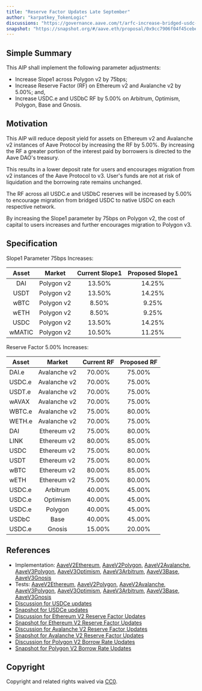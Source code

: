 ```yaml
---
title: "Reserve Factor Updates Late September"
author: "karpatkey_TokenLogic"
discussions: "https://governance.aave.com/t/arfc-increase-bridged-usdc-reserve-factor-across-all-deployments/17787"
snapshot: "https://snapshot.org/#/aave.eth/proposal/0x9cc7906f04f45cebeaa48a05ed281f49da00d89c4dd988a968272fa179f14d06"
---
```


## Simple Summary

This AIP shall implement the following parameter adjustments:

- Increase Slope1 across Polygon v2 by 75bps;
- Increase Reserve Factor (RF) on Ethereum v2 and Avalanche v2 by 5.00%; and,
- Increase USDC.e and USDbC RF by 5.00% on Arbitrum, Optimism, Polygon, Base and Gnosis.

## Motivation

This AIP will reduce deposit yield for assets on Ethereum v2 and Avalanche v2 instances of Aave Protocol by increasing the RF by 5.00%. By increasing the RF a greater portion of the interest paid by borrowers is directed to the Aave DAO's treasury.

This results in a lower deposit rate for users and encourages migration from v2 instances of the Aave Protocol to v3. User's funds are not at risk of liquidation and the borrowing rate remains unchanged.

The RF across all USDC.e and USDbC reserves will be increased by 5.00% to encourage migration from bridged USDC to native USDC on each respective network.

By increasing the Slope1 parameter by 75bps on Polygon v2, the cost of capital to users increases and further encourages migration to Polygon v3.

## Specification

Slope1 Parameter 75bps Increases:

| Asset  |   Market   | Current Slope1 | Proposed Slope1 |
| :----: | :--------: | :------------: | :-------------: |
|  DAI   | Polygon v2 |     13.50%     |     14.25%      |
|  USDT  | Polygon v2 |     13.50%     |     14.25%      |
|  wBTC  | Polygon v2 |     8.50%      |      9.25%      |
|  wETH  | Polygon v2 |     8.50%      |      9.25%      |
|  USDC  | Polygon v2 |     13.50%     |     14.25%      |
| wMATIC | Polygon v2 |     10.50%     |     11.25%      |

Reserve Factor 5.00% Increases:

| Asset  |    Market    | Current RF | Proposed RF |
| ------ | :----------: | :--------: | :---------: |
| DAI.e  | Avalanche v2 |   70.00%   |   75.00%    |
| USDC.e | Avalanche v2 |   70.00%   |   75.00%    |
| USDT.e | Avalanche v2 |   70.00%   |   75.00%    |
| wAVAX  | Avalanche v2 |   70.00%   |   75.00%    |
| WBTC.e | Avalanche v2 |   75.00%   |   80.00%    |
| WETH.e | Avalanche v2 |   70.00%   |   75.00%    |
| DAI    | Ethereum v2  |   75.00%   |   80.00%    |
| LINK   | Ethereum v2  |   80.00%   |   85.00%    |
| USDC   | Ethereum v2  |   75.00%   |   80.00%    |
| USDT   | Ethereum v2  |   75.00%   |   80.00%    |
| wBTC   | Ethereum v2  |   80.00%   |   85.00%    |
| wETH   | Ethereum v2  |   75.00%   |   80.00%    |
| USDC.e |   Arbitrum   |   40.00%   |   45.00%    |
| USDC.e |   Optimism   |   40.00%   |   45.00%    |
| USDC.e |   Polygon    |   40.00%   |   45.00%    |
| USDbC  |     Base     |   40.00%   |   45.00%    |
| USDC.e |    Gnosis    |   15.00%   |   20.00%    |

## References

- Implementation: [AaveV2Ethereum](https://github.com/bgd-labs/aave-proposals-v3/blob/c731b1ac668addc14df30131e198e46ddabc9207/src/20240916_Multi_ReserveFactorUpdatesLateSeptember/AaveV2Ethereum_ReserveFactorUpdatesLateSeptember_20240916.sol), [AaveV2Polygon](https://github.com/bgd-labs/aave-proposals-v3/blob/c731b1ac668addc14df30131e198e46ddabc9207/src/20240916_Multi_ReserveFactorUpdatesLateSeptember/AaveV2Polygon_ReserveFactorUpdatesLateSeptember_20240916.sol), [AaveV2Avalanche](https://github.com/bgd-labs/aave-proposals-v3/blob/c731b1ac668addc14df30131e198e46ddabc9207/src/20240916_Multi_ReserveFactorUpdatesLateSeptember/AaveV2Avalanche_ReserveFactorUpdatesLateSeptember_20240916.sol), [AaveV3Polygon](https://github.com/bgd-labs/aave-proposals-v3/blob/c731b1ac668addc14df30131e198e46ddabc9207/src/20240916_Multi_ReserveFactorUpdatesLateSeptember/AaveV3Polygon_ReserveFactorUpdatesLateSeptember_20240916.sol), [AaveV3Optimism](https://github.com/bgd-labs/aave-proposals-v3/blob/c731b1ac668addc14df30131e198e46ddabc9207/src/20240916_Multi_ReserveFactorUpdatesLateSeptember/AaveV3Optimism_ReserveFactorUpdatesLateSeptember_20240916.sol), [AaveV3Arbitrum](https://github.com/bgd-labs/aave-proposals-v3/blob/c731b1ac668addc14df30131e198e46ddabc9207/src/20240916_Multi_ReserveFactorUpdatesLateSeptember/AaveV3Arbitrum_ReserveFactorUpdatesLateSeptember_20240916.sol), [AaveV3Base](https://github.com/bgd-labs/aave-proposals-v3/blob/c731b1ac668addc14df30131e198e46ddabc9207/src/20240916_Multi_ReserveFactorUpdatesLateSeptember/AaveV3Base_ReserveFactorUpdatesLateSeptember_20240916.sol), [AaveV3Gnosis](https://github.com/bgd-labs/aave-proposals-v3/blob/c731b1ac668addc14df30131e198e46ddabc9207/src/20240916_Multi_ReserveFactorUpdatesLateSeptember/AaveV3Gnosis_ReserveFactorUpdatesLateSeptember_20240916.sol)
- Tests: [AaveV2Ethereum](https://github.com/bgd-labs/aave-proposals-v3/blob/c731b1ac668addc14df30131e198e46ddabc9207/src/20240916_Multi_ReserveFactorUpdatesLateSeptember/AaveV2Ethereum_ReserveFactorUpdatesLateSeptember_20240916.t.sol), [AaveV2Polygon](https://github.com/bgd-labs/aave-proposals-v3/blob/c731b1ac668addc14df30131e198e46ddabc9207/src/20240916_Multi_ReserveFactorUpdatesLateSeptember/AaveV2Polygon_ReserveFactorUpdatesLateSeptember_20240916.t.sol), [AaveV2Avalanche](https://github.com/bgd-labs/aave-proposals-v3/blob/c731b1ac668addc14df30131e198e46ddabc9207/src/20240916_Multi_ReserveFactorUpdatesLateSeptember/AaveV2Avalanche_ReserveFactorUpdatesLateSeptember_20240916.t.sol), [AaveV3Polygon](https://github.com/bgd-labs/aave-proposals-v3/blob/c731b1ac668addc14df30131e198e46ddabc9207/src/20240916_Multi_ReserveFactorUpdatesLateSeptember/AaveV3Polygon_ReserveFactorUpdatesLateSeptember_20240916.t.sol), [AaveV3Optimism](https://github.com/bgd-labs/aave-proposals-v3/blob/c731b1ac668addc14df30131e198e46ddabc9207/src/20240916_Multi_ReserveFactorUpdatesLateSeptember/AaveV3Optimism_ReserveFactorUpdatesLateSeptember_20240916.t.sol), [AaveV3Arbitrum](https://github.com/bgd-labs/aave-proposals-v3/blob/c731b1ac668addc14df30131e198e46ddabc9207/src/20240916_Multi_ReserveFactorUpdatesLateSeptember/AaveV3Arbitrum_ReserveFactorUpdatesLateSeptember_20240916.t.sol), [AaveV3Base](https://github.com/bgd-labs/aave-proposals-v3/blob/c731b1ac668addc14df30131e198e46ddabc9207/src/20240916_Multi_ReserveFactorUpdatesLateSeptember/AaveV3Base_ReserveFactorUpdatesLateSeptember_20240916.t.sol), [AaveV3Gnosis](https://github.com/bgd-labs/aave-proposals-v3/blob/c731b1ac668addc14df30131e198e46ddabc9207/src/20240916_Multi_ReserveFactorUpdatesLateSeptember/AaveV3Gnosis_ReserveFactorUpdatesLateSeptember_20240916.t.sol)
- [Discussion for USDCe updates](https://governance.aave.com/t/arfc-increase-bridged-usdc-reserve-factor-across-all-deployments/17787/9)
- [Snapshot for USDCe updates](https://snapshot.org/#/aave.eth/proposal/0x9cc7906f04f45cebeaa48a05ed281f49da00d89c4dd988a968272fa179f14d06)
- [Discussion for Ethereum V2 Reserve Factor Updates](https://governance.aave.com/t/arfc-ethereum-v2-reserve-factor-adjustment/16764/17)
- [Snapshot for Ethereum V2 Reserve Factor Updates](https://snapshot.org/#/aave.eth/proposal/0x26a03c08359c340f63b78b0c3e96d37aa0adeda65814643b0886d4719048ea7e)
- [Discussion for Avalanche V2 Reserve Factor Updates](https://governance.aave.com/t/arfc-avalanche-v2-reserve-factor-adjustment/17040/12)
- [Snapshot for Avalanche V2 Reserve Factor Updates](https://snapshot.org/#/aave.eth/proposal/0x770ff4e02634c77aaa09952345551168920f7878b32ab03fcef92763a5fb70ab)
- [Discussion for Polygon V2 Borrow Rate Updates](https://governance.aave.com/t/arfc-polygon-v2-borrow-rate-adjustments/17252/12)
- [Snapshot for Polygon V2 Borrow Rate Updates](https://snapshot.org/#/aave.eth/proposal/0x95643085ee16eb0eaa4110a9f0ea8223009f9521e596e1a958303705a5001363)

## Copyright

Copyright and related rights waived via [CC0](https://creativecommons.org/publicdomain/zero/1.0/).
